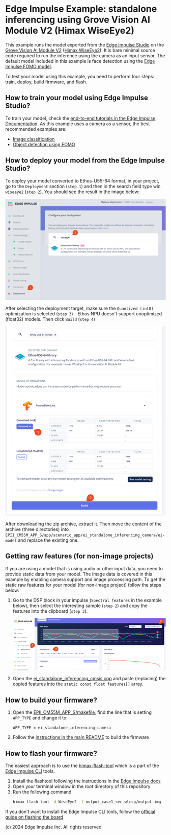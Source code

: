 # Edge Impulse Example: standalone inferencing using Grove Vision AI Module V2 (Himax WiseEye2)

This example runs the model exported from the [Edge Impulse Studio](https://studio.edgeimpulse.com/) on the [Grove Vision AI Module V2](https://wiki.seeedstudio.com/grove_vision_ai_v2/) ([Himax WiseEye2](https://www.himax.com.tw/products/wiseeye-ai-sensing/wiseeye2-ai-processor/)). It is bare minimal source code required to run the inference using the camera as an input sensor.
The default model included in this example is face detection using the [Edge Impulse FOMO model](https://docs.edgeimpulse.com/docs/edge-impulse-studio/learning-blocks/object-detection/fomo-object-detection-for-constrained-devices).

To test your model using this example, you need to perform four steps: train, deploy, build firmware, and flash.

## How to train your model using Edge Impulse Studio?

To train your model, check the [end-to-end tutorials in the Edge Impulse Documentation](https://docs.edgeimpulse.com/docs/tutorials/end-to-end-tutorials). As this example uses a camera as a sensor, the best recommended examples are:
* [Image classification](https://docs.edgeimpulse.com/docs/tutorials/end-to-end-tutorials/image-classification)
* [Object detection using FOMO](https://docs.edgeimpulse.com/docs/tutorials/end-to-end-tutorials/object-detection/detect-objects-using-fomo)

## How to deploy your model from the Edge Impulse Studio?

To deploy your model converted to Ethos-U55-64 format, in your project, go to the `Deployment` section (`step 1`) and then in the search field type win `wiseeye2` (`step 2`). You should see the result in the image below:

![Ethos-U55-64 deployment in the Edge Impulse Studio](../../../../images/ei-ethos-deployment-1.png)

After selecting the deployment target, make sure the `Quantized (int8)` optimization is selected (`step 3`) - Ethos NPU doesn't support unoptimized (float32) models. Then click `Build` (`step 4`)

![Ethos-U55-64 deployment in the Edge Impulse Studio](../../../../images/ei-ethos-deployment-2.png)

After downloading the zip archive, extract it. Then move the content of the archive (three directories) into `EPII_CM55M_APP_S/app/scenario_app/ei_standalone_inferencing_camera/ei-model` and replace the existing one.

## Getting raw features (for non-image projects)

If you are using a model that is using audio or other input data, you need to provide static data from your model. The image data is covered in this example by enabling camera support and image processing path.
To get the static raw features for your model (for non-image project) follow the steps below:

1. Go to the DSP block in your impulse (`Spectral features` in the example below), then select the interesting sample (`step 2`) and copy the features into the clipboard (`step 3`).

   ![Getting raw features from the Edge Impulse Studio](../../../../images/ei-getting-raw-features.png)

2. Open the [ei_standalone_inferencing_cmsis.cpp](ei_standalone_inferencing_cmsis.cpp#L15) and paste (replacing) the copied features into the `static const float features[]` array.

## How to build your firmware?

1. Open the [EPII_CM55M_APP_S/makefile](../../../makefile#L149), find the line that is setting `APP_TYPE` and change it to:
   ```
   APP_TYPE = ei_standalone_inferencing_camera
   ```
2. Follow the [instructions in the main README](../../../../README.md#how-to-build-the-firmware) to build the firmware

## How to flash your firmware?

The easiest approach is to use the [himax-flash-tool](https://docs.edgeimpulse.com/docs/tools/edge-impulse-cli/himax-flash-tool) which is a part of the [Edge Impulse CLI](https://docs.edgeimpulse.com/docs/tools/edge-impulse-cli) tools.
1. Install the flashtool following the instructions in the [Edge Impulse docs](https://docs.edgeimpulse.com/docs/tools/edge-impulse-cli/cli-installation)
2. Open your terminal window in the root directory of this repository
3. Run the following command
   ```bash
   himax-flash-tool -d WiseEye2 -f output_case1_sec_wlcsp/output.img
   ```

If you don't want to install the Edge Impulse CLI tools, follow the [official guide on flashing the board](../../../../README.md#how-to-flash-the-firmware)


(c) 2024 Edge Impulse Inc. All rights reserved